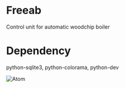 Freeab
======

Control unit for automatic woodchip boiler

Dependency
===========
python-sqlite3, python-colorama, python-dev

![Atom](https://cloud.githubusercontent.com/assets/72919/2874231/3af1db48-d3dd-11e3-98dc-6066f8bc766f.png)
